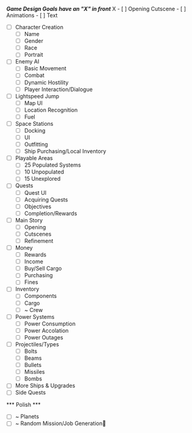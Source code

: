 ***Game Design Goals have an "X" in front***
X - [ ] Opening Cutscene
	- [ ] Animations
	- [ ] Text
- [ ] Character Creation
	- [ ] Name
	- [ ] Gender
	- [ ] Race
	- [ ] Portrait
- [ ] Enemy AI
	- [ ] Basic Movement
	- [ ] Combat
	- [ ] Dynamic Hostility
	- [ ] Player Interaction/Dialogue
- [ ] Lightspeed Jump
	- [ ] Map UI
	- [ ] Location Recognition
	- [ ] Fuel
- [ ] Space Stations
	- [ ] Docking
	- [ ] UI
	- [ ] Outfitting
	- [ ] Ship Purchasing/Local Inventory
- [ ] Playable Areas
	- [ ] 25 Populated Systems
  - [ ] 10 Unpopulated
  - [ ] 15 Unexplored
- [ ] Quests
	- [ ] Quest UI
	- [ ] Acquiring Quests
	- [ ] Objectives
	- [ ] Completion/Rewards
- [ ] Main Story
	- [ ] Opening
	- [ ] Cutscenes
	- [ ] Refinement
- [ ] Money
	- [ ] Rewards
	- [ ] Income
	- [ ] Buy/Sell Cargo
	- [ ] Purchasing
	- [ ] Fines
- [ ] Inventory
	- [ ] Components
	- [ ] Cargo
	- [ ] ~ Crew
- [ ] Power Systems
	- [ ] Power Consumption
	- [ ] Power Accolation
	- [ ] Power Outages
- [ ] Projectiles/Types
	- [ ] Bolts
	- [ ] Beams
	- [ ] Bullets
	- [ ] Missiles
	- [ ] Bombs
- [ ] More Ships & Upgrades
- [ ] Side Quests

*** Polish ***

- [ ] ~ Planets
- [ ] ~ Random Mission/Job Generation
